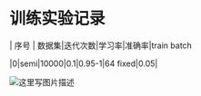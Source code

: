 # 训练实验记录

| 序号 | 数据集|迭代次数|学习率|准确率|train batch

|0|semi|10000|0.1|0.95-1|64
fixed|0.05|

![这里写图片描述](https://img-blog.csdn.net/20180911183321227?watermark/2/text/aHR0cHM6Ly9ibG9nLmNzZG4ubmV0L3FxXzM2OTgyMTYw/font/5a6L5L2T/fontsize/400/fill/I0JBQkFCMA==/dissolve/70)
